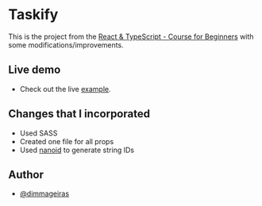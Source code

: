 # Taskify

This is the project from the [React & TypeScript - Course for Beginners](https://www.youtube.com/watch?v=FJDVKeh7RJI) with some modifications/improvements.

## Live demo

- Check out the live [example](https://dimmageiras.github.io/taskify/).

## Changes that I incorporated

- Used SASS
- Created one file for all props
- Used [nanoid](https://www.npmjs.com/package/nanoid) to generate string IDs

## Author

- [@dimmageiras](https://github.com/dimmageiras)

